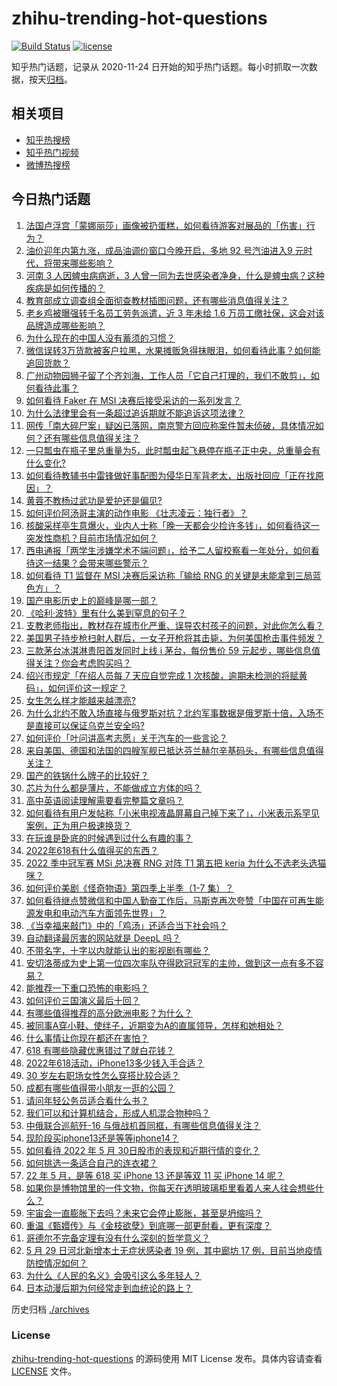 # zhihu-trending-hot-questions

[![Build Status](https://github.com/justjavac/zhihu-trending-hot-questions/workflows/ci/badge.svg?branch=master)](https://github.com/justjavac/zhihu-trending-hot-questions/actions)
[![license](https://img.shields.io/github/license/justjavac/zhihu-trending-hot-questions)](https://github.com/justjavac/zhihu-trending-hot-questions/blob/master/LICENSE)

知乎热门话题，记录从 2020-11-24 日开始的知乎热门话题。每小时抓取一次数据，按天[归档](./archives)。

## 相关项目

- [知乎热搜榜](https://github.com/justjavac/zhihu-trending-top-search)
- [知乎热门视频](https://github.com/justjavac/zhihu-trending-hot-video)
- [微博热搜榜](https://github.com/justjavac/weibo-trending-hot-search)

## 今日热门话题

<!-- BEGIN -->
<!-- 最后更新时间 Tue May 31 2022 02:29:52 GMT+0800 (China Standard Time) -->

1. [法国卢浮宫「蒙娜丽莎」画像被扔蛋糕，如何看待游客对展品的「伤害」行为？](https://www.zhihu.com/question/535245577)
1. [油价迎年内第九涨，成品油调价窗口今晚开启，多地 92 号汽油进入9 元时代，将带来哪些影响？](https://www.zhihu.com/question/535258804)
1. [河南 3 人因蜱虫病病逝，3 人曾一同为去世感染者净身，什么是蜱虫病？这种疾病是如何传播的？](https://www.zhihu.com/question/535245221)
1. [教育部成立调查组全面彻查教材插图问题，还有哪些消息值得关注？](https://www.zhihu.com/question/535328344)
1. [老乡鸡被曝强转千名员工劳务派遣，近 3 年未给 1.6 万员工缴社保，这会对该品牌造成哪些影响？](https://www.zhihu.com/question/535265424)
1. [为什么现在的中国人没有蓄须的习惯？](https://www.zhihu.com/question/377129437)
1. [微信误转3万货款被客户拉黑，水果摊贩急得抹眼泪，如何看待此事？如何能追回货款？](https://www.zhihu.com/question/535135483)
1. [广州动物园狮子留了个齐刘海，工作人员「它自己打理的，我们不敢剪」，如何看待此事？](https://www.zhihu.com/question/535135851)
1. [如何看待 Faker 在 MSI 决赛后接受采访的一系列发言？](https://www.zhihu.com/question/535250308)
1. [为什么法律里会有一条超过追诉期就不能追诉这项法律？](https://www.zhihu.com/question/534435539)
1. [网传「南大碎尸案」疑凶已落网，南京警方回应称案件暂未侦破，具体情况如何？还有哪些信息值得关注？](https://www.zhihu.com/question/535248642)
1. [一只瓢虫在瓶子里总重量为5，此时瓢虫起飞悬停在瓶子正中央，总重量会有什么变化?](https://www.zhihu.com/question/534760883)
1. [如何看待教辅书中雷锋做好事配图为侵华日军背老太，出版社回应「正在找原因」？](https://www.zhihu.com/question/535203094)
1. [黄蓉不教杨过武功是爱护还是偏见?](https://www.zhihu.com/question/534234374)
1. [如何评价阿汤哥主演的动作电影 《壮志凌云：独行者》？](https://www.zhihu.com/question/279340887)
1. [核酸采样亭生意爆火，业内人士称「晚一天都会少捡许多钱」，如何看待这一突发性商机？目前市场情况如何？](https://www.zhihu.com/question/535084055)
1. [西电通报「两学生涉嫌学术不端问题」，给予二人留校察看一年处分，如何看待这一结果？会带来哪些警示？](https://www.zhihu.com/question/535313556)
1. [如何看待 T1 监督在 MSI 决赛后采访称「输给 RNG 的关键是未能拿到三局蓝色方」？](https://www.zhihu.com/question/535155136)
1. [国产电影历史上的巅峰是哪一部？](https://www.zhihu.com/question/280368297)
1. [《哈利·波特》里有什么美到窒息的句子？](https://www.zhihu.com/question/527893082)
1. [支教老师指出，教材存在城市化严重、误导农村孩子的问题，对此你怎么看？](https://www.zhihu.com/question/535200623)
1. [美国男子持步枪扫射人群后，一女子开枪将其击毙，为何美国枪击事件频发？](https://www.zhihu.com/question/535122090)
1. [三款茅台冰淇淋贵阳首发同时上线 i 茅台，每份售价 59 元起步，哪些信息值得关注？你会考虑购买吗？](https://www.zhihu.com/question/535079859)
1. [绍兴市规定「在绍人员每 7 天应自觉完成 1 次核酸，逾期未检测的将赋黄码」，如何评价这一规定？](https://www.zhihu.com/question/535166477)
1. [女生怎么样才能越来越漂亮?](https://www.zhihu.com/question/534849765)
1. [为什么北约不敢入场直接与俄罗斯对抗？北约军事数据是俄罗斯十倍，入场不是直接可以保证乌克兰安全吗?](https://www.zhihu.com/question/529767971)
1. [如何评价「叶问讲高考志愿」关于汽车的一些言论？](https://www.zhihu.com/question/530253407)
1. [来自美国、德国和法国的四艘军舰已抵达芬兰赫尔辛基码头，有哪些信息值得关注？](https://www.zhihu.com/question/535152418)
1. [国产的铁锅什么牌子的比较好？](https://www.zhihu.com/question/53416917)
1. [芯片为什么都是薄片，不能做成立方体的吗？](https://www.zhihu.com/question/528627857)
1. [高中英语阅读理解需要看完整篇文章吗？](https://www.zhihu.com/question/381279788)
1. [如何看待有用户发帖称「小米电视液晶屏幕自己掉下来了」，小米表示系罕见案例，正为用户极速换货？](https://www.zhihu.com/question/535167715)
1. [在玩谁是卧底的时候遇到过什么有趣的事？](https://www.zhihu.com/question/280402738)
1. [2022年618有什么值得买的东西？](https://www.zhihu.com/question/534121660)
1. [2022 季中冠军赛 MSi 总决赛 RNG 对阵 T1 第五把 keria 为什么不选老头选猫咪？](https://www.zhihu.com/question/535168695)
1. [如何评价美剧《怪奇物语》第四季上半季（1-7 集）？](https://www.zhihu.com/question/534806687)
1. [如何看待继点赞微信和中国人勤奋工作后，马斯克再次夸赞「中国在可再生能源发电和电动汽车方面领先世界」？](https://www.zhihu.com/question/535207116)
1. [《当幸福来敲门》中的「鸡汤」还适合当下社会吗？](https://www.zhihu.com/question/534556515)
1. [自动翻译最厉害的网站就是 DeepL 吗？](https://www.zhihu.com/question/488777184)
1. [不带名字，十字以内就能认出的影视剧有哪些？](https://www.zhihu.com/question/534598604)
1. [安切洛蒂成为史上第一位四次率队夺得欧冠冠军的主帅，做到这一点有多不容易？](https://www.zhihu.com/question/535059390)
1. [能推荐一下重口恐怖的电影吗？](https://www.zhihu.com/question/375404959)
1. [如何评价三国演义最后十回？](https://www.zhihu.com/question/299582454)
1. [有哪些值得推荐的高分欧洲电影？为什么？](https://www.zhihu.com/question/534581068)
1. [被同事A穿小鞋、使绊子，近期变为A的直属领导，怎样和她相处？](https://www.zhihu.com/question/535056000)
1. [什么事情让你现在都还在害怕？](https://www.zhihu.com/question/519525937)
1. [618 有哪些隐藏优惠错过了就白花钱？](https://www.zhihu.com/question/535074806)
1. [2022年618活动，iPhone13多少钱入手合适？](https://www.zhihu.com/question/533141548)
1. [30 岁左右职场女性怎么穿搭比较合适？](https://www.zhihu.com/question/268445410)
1. [成都有哪些值得带小朋友一逛的公园？](https://www.zhihu.com/question/534632319)
1. [请问年轻公务员适合看什么书？](https://www.zhihu.com/question/271395288)
1. [我们可以和计算机结合，形成人机混合物种吗？](https://www.zhihu.com/question/532951911)
1. [中俄联合巡航歼-16 与俄战机首同框，有哪些信息值得关注？](https://www.zhihu.com/question/535115299)
1. [现阶段买iphone13还是等等iphone14？](https://www.zhihu.com/question/533718910)
1. [如何看待 2022 年 5 月 30日股市的表现和近期行情的变化？](https://www.zhihu.com/question/535203577)
1. [如何挑选一条适合自己的连衣裙？](https://www.zhihu.com/question/47226141)
1. [22 年 5 月，是等 618 买 iPhone 13 还是等双 11 买 iPhone 14 呢？](https://www.zhihu.com/question/533566560)
1. [如果你是博物馆里的一件文物，你每天在透明玻璃柜里看着人来人往会想些什么？](https://www.zhihu.com/question/533064797)
1. [宇宙会一直膨胀下去吗？未来它会停止膨胀，甚至是坍缩吗？](https://www.zhihu.com/question/398093079)
1. [重温《甄嬛传》与《金枝欲孽》到底哪一部更耐看，更有深度？](https://www.zhihu.com/question/534576368)
1. [哥德尔不完备定理有没有什么深刻的哲学意义？](https://www.zhihu.com/question/363420631)
1. [5 月 29 日河北新增本土无症状感染者 19 例，其中廊坊 17 例，目前当地疫情防控情况如何？](https://www.zhihu.com/question/535196996)
1. [为什么《人民的名义》会吸引这么多年轻人？](https://www.zhihu.com/question/534578023)
1. [日本动漫后期为何经常走到血统论的路上？](https://www.zhihu.com/question/25908231)

<!-- END -->

历史归档 [./archives](./archives)

### License

[zhihu-trending-hot-questions](https://github.com/justjavac/zhihu-trending-hot-questions)
的源码使用 MIT License 发布。具体内容请查看 [LICENSE](./LICENSE) 文件。
